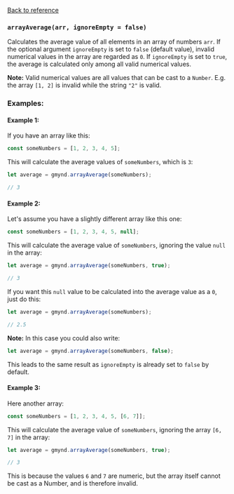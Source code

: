 [Back to reference](../README.md)

### `arrayAverage(arr, ignoreEmpty = false)`

Calculates the average value of all elements in an array of numbers `arr`. If the optional argument `ignoreEmpty` is set
to `false` (default value), invalid numerical values in the array are regarded as `0`. If `ignoreEmpty` is set
to `true`, the average is calculated only among all valid numerical values.

**Note:** Valid numerical values are all values that can be cast to a `Number`. E.g. the array `[1, 2]` is invalid while
the string `"2"` is valid.

### Examples:

#### Example 1:

If you have an array like this:

```javascript
const someNumbers = [1, 2, 3, 4, 5];
```

This will calculate the average values of `someNumbers`, which is `3`:

```javascript
let average = gmynd.arrayAverage(someNumbers);

// 3
```

#### Example 2:

Let's assume you have a slightly different array like this one:

```javascript
const someNumbers = [1, 2, 3, 4, 5, null];
```

This will calculate the average value of `someNumbers`, ignoring the value `null` in the array:

```javascript
let average = gmynd.arrayAverage(someNumbers, true);

// 3
```

If you want this `null` value to be calculated into the average value as a `0`, just do this:

```javascript
let average = gmynd.arrayAverage(someNumbers);

// 2.5
```

**Note:** In this case you could also write:

```javascript
let average = gmynd.arrayAverage(someNumbers, false);
```

This leads to the same result as `ignoreEmpty` is already set to `false` by default.

#### Example 3:

Here another array:

```javascript
const someNumbers = [1, 2, 3, 4, 5, [6, 7]];
```

This will calculate the average value of `someNumbers`, ignoring the array `[6, 7]` in the array:

```javascript
let average = gmynd.arrayAverage(someNumbers, true);

// 3
```

This is because the values `6` and `7` are numeric, but the array itself cannot be cast as a Number, and is therefore
invalid.